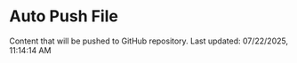 # Auto Push File

Content that will be pushed to GitHub repository.
Last updated: 07/22/2025, 11:14:14 AM
